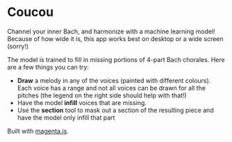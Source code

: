 Coucou
=================

Channel your inner Bach, and harmonize with a machine learning model! Because of how wide it is, this app works best on desktop or a wide screen (sorry!)

The model is trained to fill in missing portions of 4-part Bach chorales. Here are a few things you can try:

- **Draw** a melody in any of the voices (painted with different colours). Each voice has a range and not all  voices can be drawn for all the pitches (the legend on the right side should help with that!)
- Have the model **infill** voices that are missing.
- Use the **section** tool to mask out a section of the resulting piece and have the model only infill that part

Built with [magenta.js](https://magenta.tensorflow.org).